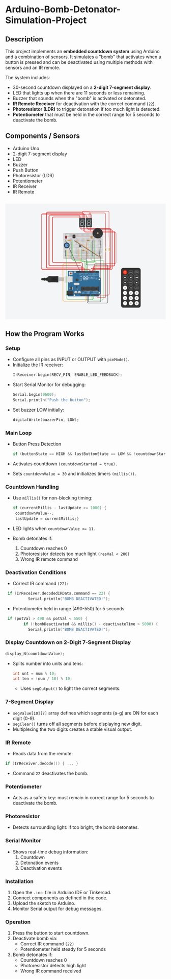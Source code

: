 # Arduino-Bomb-Detonator-Simulation-Project

## Description
This project implements an **embedded countdown system** using Arduino and a combination of sensors. It simulates a "bomb" that activates when a button is pressed and can be deactivated using multiple methods with sensors and an IR remote.

The system includes:
- 30-second countdown displayed on a **2-digit 7-segment display**.
- LED that lights up when there are 11 seconds or less remaining.
- Buzzer that sounds when the "bomb" is activated or detonated.
- **IR Remote Receiver** for deactivation with the correct command (`22`).
- **Photoresistor (LDR)** to trigger detonation if too much light is detected.
- **Potentiometer** that must be held in the correct range for 5 seconds to deactivate the bomb.

## Components / Sensors
- Arduino Uno
- 2-digit 7-segment display
- LED
- Buzzer
- Push Button
- Photoresistor (LDR)
- Potentiometer
- IR Receiver
- IR Remote
##
![Circuit Screenshot](https://github.com/dimitrkout2003/Arduino-Bomb-Detonator-Simulation-Project/blob/main/BOMB_CIRCUIT.png?raw=true)


## How the Program Works

### Setup
- Configure all pins as INPUT or OUTPUT with `pinMode()`.
- Initialize the IR receiver:
  ```cpp
  IrReceiver.begin(RECV_PIN, ENABLE_LED_FEEDBACK);
- Start Serial Monitor for debugging:
  ```cpp
  Serial.begin(9600);
  Serial.println("Push the button");
- Set buzzer LOW initially:
  ```cpp
  digitalWrite(buzzerPin, LOW);

### Main Loop
- Button Press Detection
  ```cpp
  if (buttonState == HIGH && lastButtonState == LOW && !countdownStarted)

 - Activates countdown `(countdownStarted = true).`

 - Sets `countdownValue = 30` and initializes timers `(millis()).`

 ### Countdown Handling

 - Use `millis()` for non-blocking timing:
   
   ```cpp
   if (currentMillis - lastUpdate >= 1000) {
    countdownValue--;
    lastUpdate = currentMillis;}
- LED lights when `countdownValue <= 11.`
- Bomb detonates if:
  1. Countdown reaches 0
  2. Photoresistor detects too much light `(resVal < 200)`
  3. Wrong IR remote command
 
### Deactivation Conditions

- Correct IR command `(22):`
```cpp
 if (IrReceiver.decodedIRData.command == 22) {
          Serial.println("BOMB DEACTIVATED!");
```
- Potentiometer held in range (490-550) for 5 seconds.
```cpp
 if (potVal > 490 && potVal < 550) {
        if (!bombDeactivated && millis() - deactivateTime > 5000) {
          Serial.println("BOMB DEACTIVATED!");
```
### Display Countdown on 2-Digit 7-Segment Display

```cpp
display_N(countdownValue);
```
- Splits number into units and tens:
  ```cpp
  int unt = num % 10;
  int ten = (num / 10) % 10;
  ```
  - Uses `segOutput()` to light the correct segments.
 
###  7-Segment Display
- `segValue[10][7]` array defines which segments (a-g) are ON for each digit (0-9).
- `segClear()` turns off all segments before displaying new digit.
- Multiplexing the two digits creates a stable visual output.

### IR Remote
- Reads data from the remote:
```cpp
if (IrReceiver.decode()) { ... }
```
- Command `22` deactivates the bomb.

### Potentiometer
- Acts as a safety key: must remain in correct range for 5 seconds to deactivate the bomb.

### Photoresistor
- Detects surrounding light: if too bright, the bomb detonates.

### Serial Monitor

- Shows real-time debug information:
  1. Countdown
  2. Detonation events
  3. Deactivation events
 
### Installation
1. Open the `.ino `file in Arduino IDE or Tinkercad.
2. Connect components as defined in the code.
3. Upload the sketch to Arduino.
4. Monitor Serial output for debug messages.

### Operation
1. Press the button to start countdown.
2. Deactivate bomb via:
   - Correct IR command `(22)`
   - Potentiometer held steady for 5 seconds
3. Bomb detonates if:
   - Countdown reaches 0
   - Photoresistor detects high light
   - Wrong IR command received
